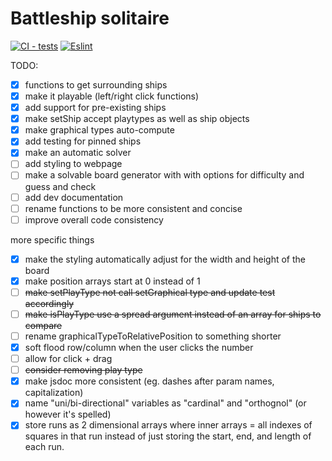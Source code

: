 # Battleship solitaire

[![CI - tests](https://github.com/lgrom/battleship-solitare/actions/workflows/jest.yml/badge.svg)](https://github.com/lgrom/battleship-solitare/actions/workflows/jest.yml) [![Eslint](https://github.com/lgrom/battleship-solitare/actions/workflows/eslint.yml/badge.svg)](https://github.com/lgrom/battleship-solitare/actions/workflows/eslint.yml)

TODO: 
- [X] functions to get surrounding ships
- [X] make it playable (left/right click functions)
- [X] add support for pre-existing ships
- [X] make setShip accept playtypes as well as ship objects
- [X] make graphical types auto-compute
- [X] add testing for pinned ships
- [X] make an automatic solver
- [ ] add styling to webpage
- [ ] make a solvable board generator with with options for difficulty and guess and check
- [ ] add dev documentation
- [ ] rename functions to be more consistent and concise
- [ ] improve overall code consistency

more specific things
- [X] make the styling automatically adjust for the width and height of the board
- [X] make position arrays start at 0 instead of 1
- [ ] ~~make setPlayType not call setGraphical type and update test accordingly~~
- [ ] ~~make isPlayType use a spread argument instead of an array for ships to compare~~
- [ ] rename graphicalTypeToRelativePosition to something shorter
- [X] soft flood row/column when the user clicks the number
- [ ] allow for click + drag
- [ ] ~~consider removing play type~~
- [X] make jsdoc more consistent (eg. dashes after param names, capitalization)
- [X] name "uni/bi-directional" variables as "cardinal" and "orthognol" (or however it's spelled)
- [X] store runs as 2 dimensional arrays where inner arrays = all indexes of squares in that run instead of just storing the start, end, and length of each run.
